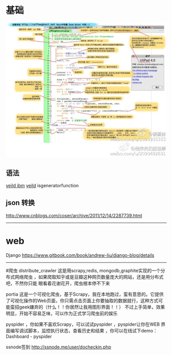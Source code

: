 
# 基础
![语法速查](../img/python-grammer.jpg)


## 语法
[yeild ibm](http://www.ibm.com/developerworks/cn/opensource/os-cn-python-yield/)
[yeild](http://www.cnblogs.com/tqsummer/archive/2010/12/27/1917927.html)
isgeneratorfunction 



## json 转换
http://www.cnblogs.com/coser/archive/2011/12/14/2287739.html

---
# web
Django
https://www.gitbook.com/book/andrew-liu/django-blog/details


---
#爬虫
distribute_crawler 这是用scrapy,redis, mongodb,graphite实现的一个分布式网络爬虫 ，如果爬取知乎或是豆瓣这种网页数量庞大的网站，还是用分布式吧，不然你只能 眼看着花谢花开，爬虫根本停不下来

portia 这是一个可视化爬虫，基于Scrapy，我在本地跑过，蛮有意思的。它提供了可视化操作的Web页面，你只需点击页面上你要抽取的数据就行，这种方式可能蛮招geek嫌弃的（什么！！你居然让我用图形界面！！） 不过上手简单，效果明显，开始不容易乏味，可以作为正式学习爬虫前的娱乐

pyspider ，你如果不喜欢Scrapy，可以试试pyspider ，pyspider让你在WEB 界面编写调试脚本，监控执行状态，查看历史和结果 ，你可以在线试下demo：Dashboard - pyspider


ssnode签到
http://ssnode.me/user/docheckin.php
